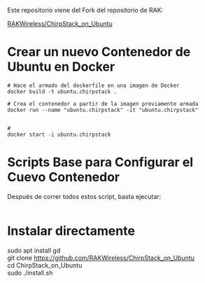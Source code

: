 
Este repositorio viene del Fork del repositorio de RAK:

[RAKWireless/ChirpStack_on_Ubuntu](https://github.com/RAKWireless/ChirpStack_on_Ubuntu)


# Crear un nuevo Contenedor de Ubuntu en Docker 

```
# Hace el armado del dockerfile en una imagen de Docker
docker build -t ubuntu.chirpstack .

# Crea el contenedor a partir de la imagen previamente armada
docker run --name "ubuntu.chirpstack" -it "ubuntu.chirpstack"


# 
docker start -i ubuntu.chirpstack

```

# Scripts Base para Configurar el Cuevo Contenedor

Después de correr todos estos script, basta ejecutar:

```

```


# Instalar directamente

sudo apt install gd  
git clone https://github.com/RAKWireless/ChirpStack_on_Ubuntu  
cd ChirpStack_on_Ubuntu  
sudo ./install.sh


